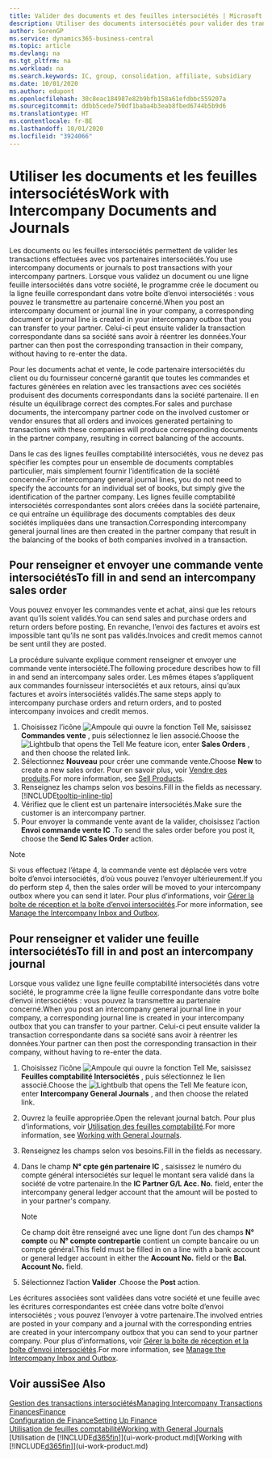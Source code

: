 ```yaml
---
title: Valider des documents et des feuilles intersociétés | Microsoft Docs
description: Utiliser des documents intersociétés pour valider des transactions avec vos partenaires intersociétés.
author: SorenGP
ms.service: dynamics365-business-central
ms.topic: article
ms.devlang: na
ms.tgt_pltfrm: na
ms.workload: na
ms.search.keywords: IC, group, consolidation, affiliate, subsidiary
ms.date: 10/01/2020
ms.author: edupont
ms.openlocfilehash: 30c8eac184987e82b9bfb158a61efdbbc559207a
ms.sourcegitcommit: ddbb5cede750df1baba4b3eab8fbed6744b5b9d6
ms.translationtype: HT
ms.contentlocale: fr-BE
ms.lasthandoff: 10/01/2020
ms.locfileid: "3924066"
---
```

# <a name="work-with-intercompany-documents-and-journals"></a><span data-ttu-id="f6d92-103">Utiliser les documents et les feuilles intersociétés</span><span class="sxs-lookup"><span data-stu-id="f6d92-103">Work with Intercompany Documents and Journals</span></span>
<span data-ttu-id="f6d92-104">Les documents ou les feuilles intersociétés permettent de valider les transactions effectuées avec vos partenaires intersociétés.</span><span class="sxs-lookup"><span data-stu-id="f6d92-104">You use intercompany documents or journals to post transactions with your intercompany partners.</span></span> <span data-ttu-id="f6d92-105">Lorsque vous validez un document ou une ligne feuille intersociétés dans votre société, le programme crée le document ou la ligne feuille correspondant dans votre boîte d’envoi intersociétés : vous pouvez le transmettre au partenaire concerné.</span><span class="sxs-lookup"><span data-stu-id="f6d92-105">When you post an intercompany document or journal line in your company, a corresponding document or journal line is created in your intercompany outbox that you can transfer to your partner.</span></span> <span data-ttu-id="f6d92-106">Celui-ci peut ensuite valider la transaction correspondante dans sa société sans avoir à réentrer les données.</span><span class="sxs-lookup"><span data-stu-id="f6d92-106">Your partner can then post the corresponding transaction in their company, without having to re-enter the data.</span></span>

<span data-ttu-id="f6d92-107">Pour les documents achat et vente, le code partenaire intersociétés du client ou du fournisseur concerné garantit que toutes les commandes et factures générées en relation avec les transactions avec ces sociétés produisent des documents correspondants dans la société partenaire. Il en résulte un équilibrage correct des comptes.</span><span class="sxs-lookup"><span data-stu-id="f6d92-107">For sales and purchase documents, the intercompany partner code on the involved customer or vendor ensures that all orders and invoices generated pertaining to transactions with these companies will produce corresponding documents in the partner company, resulting in correct balancing of the accounts.</span></span>

<span data-ttu-id="f6d92-108">Dans le cas des lignes feuilles comptabilité intersociétés, vous ne devez pas spécifier les comptes pour un ensemble de documents comptables particulier, mais simplement fournir l’identification de la société concernée.</span><span class="sxs-lookup"><span data-stu-id="f6d92-108">For intercompany general journal lines, you do not need to specify the accounts for an individual set of books, but simply give the identification of the partner company.</span></span> <span data-ttu-id="f6d92-109">Les lignes feuille comptabilité intersociétés correspondantes sont alors créées dans la société partenaire, ce qui entraîne un équilibrage des documents comptables des deux sociétés impliquées dans une transaction.</span><span class="sxs-lookup"><span data-stu-id="f6d92-109">Corresponding intercompany general journal lines are then created in the partner company that result in the balancing of the books of both companies involved in a transaction.</span></span>

## <a name="to-fill-in-and-send-an-intercompany-sales-order"></a><span data-ttu-id="f6d92-110">Pour renseigner et envoyer une commande vente intersociétés</span><span class="sxs-lookup"><span data-stu-id="f6d92-110">To fill in and send an intercompany sales order</span></span>
<span data-ttu-id="f6d92-111">Vous pouvez envoyer les commandes vente et achat, ainsi que les retours avant qu’ils soient validés.</span><span class="sxs-lookup"><span data-stu-id="f6d92-111">You can send sales and purchase orders and return orders before posting.</span></span> <span data-ttu-id="f6d92-112">En revanche, l’envoi des factures et avoirs est impossible tant qu’ils ne sont pas validés.</span><span class="sxs-lookup"><span data-stu-id="f6d92-112">Invoices and credit memos cannot be sent until they are posted.</span></span>

<span data-ttu-id="f6d92-113">La procédure suivante explique comment renseigner et envoyer une commande vente intersociété.</span><span class="sxs-lookup"><span data-stu-id="f6d92-113">The following procedure describes how to fill in and send an intercompany sales order.</span></span> <span data-ttu-id="f6d92-114">Les mêmes étapes s’appliquent aux commandes fournisseur intersociétés et aux retours, ainsi qu’aux factures et avoirs intersociétés validés.</span><span class="sxs-lookup"><span data-stu-id="f6d92-114">The same steps apply to intercompany purchase orders and return orders, and to posted intercompany invoices and credit memos.</span></span>  

1. <span data-ttu-id="f6d92-115">Choisissez l’icône ![Ampoule qui ouvre la fonction Tell Me](media/ui-search/search_small.png "Dites-moi ce que vous voulez faire"), saisissez **Commandes vente** , puis sélectionnez le lien associé.</span><span class="sxs-lookup"><span data-stu-id="f6d92-115">Choose the ![Lightbulb that opens the Tell Me feature](media/ui-search/search_small.png "Tell me what you want to do") icon, enter **Sales Orders** , and then choose the related link.</span></span>  
2. <span data-ttu-id="f6d92-116">Sélectionnez **Nouveau** pour créer une commande vente.</span><span class="sxs-lookup"><span data-stu-id="f6d92-116">Choose **New** to create a new sales order.</span></span> <span data-ttu-id="f6d92-117">Pour en savoir plus, voir [Vendre des produits](sales-how-sell-products.md).</span><span class="sxs-lookup"><span data-stu-id="f6d92-117">For more information, see [Sell Products](sales-how-sell-products.md).</span></span>  
3. <span data-ttu-id="f6d92-118">Renseignez les champs selon vos besoins.</span><span class="sxs-lookup"><span data-stu-id="f6d92-118">Fill in the fields as necessary.</span></span> [!INCLUDE[tooltip-inline-tip](includes/tooltip-inline-tip_md.md)]
4. <span data-ttu-id="f6d92-119">Vérifiez que le client est un partenaire intersociétés.</span><span class="sxs-lookup"><span data-stu-id="f6d92-119">Make sure the customer is an intercompany partner.</span></span>
5. <span data-ttu-id="f6d92-120">Pour envoyer la commande vente avant de la valider, choisissez l’action **Envoi commande vente IC** .</span><span class="sxs-lookup"><span data-stu-id="f6d92-120">To send the sales order before you post it, choose the **Send IC Sales Order** action.</span></span>

> [!NOTE]
> <span data-ttu-id="f6d92-121">Si vous effectuez l’étape 4, la commande vente est déplacée vers votre boîte d’envoi intersociétés, d’où vous pouvez l’envoyer ultérieurement.</span><span class="sxs-lookup"><span data-stu-id="f6d92-121">If you do perform step 4, then the sales order will be moved to your intercompany outbox where you can send it later.</span></span> <span data-ttu-id="f6d92-122">Pour plus d’informations, voir [Gérer la boîte de réception et la boîte d’envoi intersociétés](intercompany-how-manage-intercompany-inbox.md).</span><span class="sxs-lookup"><span data-stu-id="f6d92-122">For more information, see [Manage the Intercompany Inbox and Outbox](intercompany-how-manage-intercompany-inbox.md).</span></span>

## <a name="to-fill-in-and-post-an-intercompany-journal"></a><span data-ttu-id="f6d92-123">Pour renseigner et valider une feuille intersociétés</span><span class="sxs-lookup"><span data-stu-id="f6d92-123">To fill in and post an intercompany journal</span></span>
<span data-ttu-id="f6d92-124">Lorsque vous validez une ligne feuille comptabilité intersociétés dans votre société, le programme crée la ligne feuille correspondante dans votre boîte d’envoi intersociétés : vous pouvez la transmettre au partenaire concerné.</span><span class="sxs-lookup"><span data-stu-id="f6d92-124">When you post an intercompany general journal line in your company, a corresponding journal line is created in your intercompany outbox that you can transfer to your partner.</span></span> <span data-ttu-id="f6d92-125">Celui-ci peut ensuite valider la transaction correspondante dans sa société sans avoir à réentrer les données.</span><span class="sxs-lookup"><span data-stu-id="f6d92-125">Your partner can then post the corresponding transaction in their company, without having to re-enter the data.</span></span>

1. <span data-ttu-id="f6d92-126">Choisissez l’icône ![Ampoule qui ouvre la fonction Tell Me](media/ui-search/search_small.png "Dites-moi ce que vous voulez faire"), saisissez **Feuilles comptabilité Intersociétés** , puis sélectionnez le lien associé.</span><span class="sxs-lookup"><span data-stu-id="f6d92-126">Choose the ![Lightbulb that opens the Tell Me feature](media/ui-search/search_small.png "Tell me what you want to do") icon, enter **Intercompany General Journals** , and then choose the related link.</span></span>  
2. <span data-ttu-id="f6d92-127">Ouvrez la feuille appropriée.</span><span class="sxs-lookup"><span data-stu-id="f6d92-127">Open the relevant journal batch.</span></span> <span data-ttu-id="f6d92-128">Pour plus d’informations, voir [Utilisation des feuilles comptabilité](ui-work-general-journals.md).</span><span class="sxs-lookup"><span data-stu-id="f6d92-128">For more information, see [Working with General Journals](ui-work-general-journals.md).</span></span>
3. <span data-ttu-id="f6d92-129">Renseignez les champs selon vos besoins.</span><span class="sxs-lookup"><span data-stu-id="f6d92-129">Fill in the fields as necessary.</span></span>
4. <span data-ttu-id="f6d92-130">Dans le champ **N° cpte gén partenaire IC** , saisissez le numéro du compte général intersociétés sur lequel le montant sera validé dans la société de votre partenaire.</span><span class="sxs-lookup"><span data-stu-id="f6d92-130">In the **IC Partner G/L Acc. No.** field, enter the intercompany general ledger account that the amount will be posted to in your partner's company.</span></span>

    > [!NOTE]
    > <span data-ttu-id="f6d92-131">Ce champ doit être renseigné avec une ligne dont l’un des champs **N° compte** ou **N° compte contrepartie** contient un compte bancaire ou un compte général.</span><span class="sxs-lookup"><span data-stu-id="f6d92-131">This field must be filled in on a line with a bank account or general ledger account in either the **Account No.** field or the **Bal. Account No.** field.</span></span>  
5. <span data-ttu-id="f6d92-132">Sélectionnez l’action **Valider** .</span><span class="sxs-lookup"><span data-stu-id="f6d92-132">Choose the **Post** action.</span></span>

<span data-ttu-id="f6d92-133">Les écritures associées sont validées dans votre société et une feuille avec les écritures correspondantes est créée dans votre boîte d’envoi intersociétés ; vous pouvez l’envoyer à votre partenaire.</span><span class="sxs-lookup"><span data-stu-id="f6d92-133">The involved entries are posted in your company and a journal with the corresponding entries are created in your intercompany outbox that you can send to your partner company.</span></span> <span data-ttu-id="f6d92-134">Pour plus d’informations, voir [Gérer la boîte de réception et la boîte d’envoi intersociétés](intercompany-how-manage-intercompany-inbox.md).</span><span class="sxs-lookup"><span data-stu-id="f6d92-134">For more information, see [Manage the Intercompany Inbox and Outbox](intercompany-how-manage-intercompany-inbox.md).</span></span>

## <a name="see-also"></a><span data-ttu-id="f6d92-135">Voir aussi</span><span class="sxs-lookup"><span data-stu-id="f6d92-135">See Also</span></span>
[<span data-ttu-id="f6d92-136">Gestion des transactions intersociétés</span><span class="sxs-lookup"><span data-stu-id="f6d92-136">Managing Intercompany Transactions</span></span>](intercompany-manage.md)  
[<span data-ttu-id="f6d92-137">Finances</span><span class="sxs-lookup"><span data-stu-id="f6d92-137">Finance</span></span>](finance.md)  
[<span data-ttu-id="f6d92-138">Configuration de Finance</span><span class="sxs-lookup"><span data-stu-id="f6d92-138">Setting Up Finance</span></span>](finance-setup-finance.md)  
[<span data-ttu-id="f6d92-139">Utilisation de feuilles comptabilité</span><span class="sxs-lookup"><span data-stu-id="f6d92-139">Working with General Journals</span></span>](ui-work-general-journals.md)  
<span data-ttu-id="f6d92-140">[Utilisation de [!INCLUDE[d365fin](includes/d365fin_md.md)]](ui-work-product.md)</span><span class="sxs-lookup"><span data-stu-id="f6d92-140">[Working with [!INCLUDE[d365fin](includes/d365fin_md.md)]](ui-work-product.md)</span></span>
